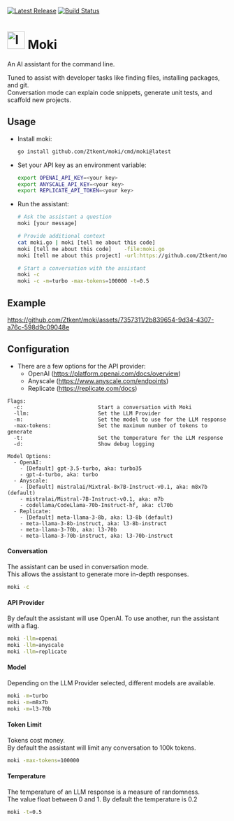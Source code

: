 <a href="https://github.com/ztkent/moki/tags"><img src="https://img.shields.io/github/v/tag/ztkent/moki.svg" alt="Latest Release"></a>
<a href="https://github.com/ztkent/moki/actions"><img src="https://github.com/ztkent/moki/actions/workflows/build.yml/badge.svg?branch=main" alt="Build Status"></a>

# <img width="40" alt="logo_moki" src="https://github.com/Ztkent/moki/assets/7357311/f1dfb864-3c20-4384-898b-1acc4bb7c92f"> Moki

An AI assistant for the command line.  

Tuned to assist with developer tasks like finding files, installing packages, and git.   
Conversation mode can explain code snippets, generate unit tests, and scaffold new projects.

## Usage
- Install moki:  
  ```bash
  go install github.com/Ztkent/moki/cmd/moki@latest
  ```
  
- Set your API key as an environment variable:
  ```bash
  export OPENAI_API_KEY=<your key>
  export ANYSCALE_API_KEY=<your key>
  export REPLICATE_API_TOKEN=<your key>
  ```

- Run the assistant:
  ```bash
  # Ask the assistant a question
  moki [your message]

  # Provide additional context
  cat moki.go | moki [tell me about this code]
  moki [tell me about this code]    -file:moki.go
  moki [tell me about this project] -url:https://github.com/Ztkent/moki

  # Start a conversation with the assistant
  moki -c
  moki -c -m=turbo -max-tokens=100000 -t=0.5
  ```

## Example
https://github.com/Ztkent/moki/assets/7357311/2b839654-9d34-4307-a76c-598d9c09048e

## Configuration
- There are a few options for the API provider:  
  - OpenAI (https://platform.openai.com/docs/overview)  
  - Anyscale (https://www.anyscale.com/endpoints)  
  - Replicate (https://replicate.com/docs)
```
Flags:
  -c:                        Start a conversation with Moki
  -llm:                      Set the LLM Provider
  -m:                        Set the model to use for the LLM response
  -max-tokens:               Set the maximum number of tokens to generate
  -t:                        Set the temperature for the LLM response
  -d:                        Show debug logging

Model Options:
  - OpenAI:
    - [Default] gpt-3.5-turbo, aka: turbo35
    - gpt-4-turbo, aka: turbo
  - Anyscale:
    - [Default] mistralai/Mixtral-8x7B-Instruct-v0.1, aka: m8x7b (default)
    - mistralai/Mistral-7B-Instruct-v0.1, aka: m7b
    - codellama/CodeLlama-70b-Instruct-hf, aka: cl70b
  - Replicate:
    - [Default] meta-llama-3-8b, aka: l3-8b (default)
    - meta-llama-3-8b-instruct, aka: l3-8b-instruct
    - meta-llama-3-70b, aka: l3-70b
    - meta-llama-3-70b-instruct, aka: l3-70b-instruct
```

#### Conversation
The assistant can be used in conversation mode.  
This allows the assistant to generate more in-depth responses.
```bash
moki -c
```

#### API Provider
By default the assistant will use OpenAI. To use another, run the assistant with a flag. 
```bash
moki -llm=openai
moki -llm=anyscale 
moki -llm=replicate 
```

#### Model
Depending on the LLM Provider selected, different models are available.  
```bash
moki -m=turbo
moki -m=m8x7b
moki -m=l3-70b
```

#### Token Limit
Tokens cost money.   
By default the assistant will limit any conversation to 100k tokens.
```bash
moki -max-tokens=100000
```

#### Temperature
The temperature of an LLM response is a measure of randomness.   
The value float between 0 and 1. By default the temperature is 0.2
```bash
moki -t=0.5
```
